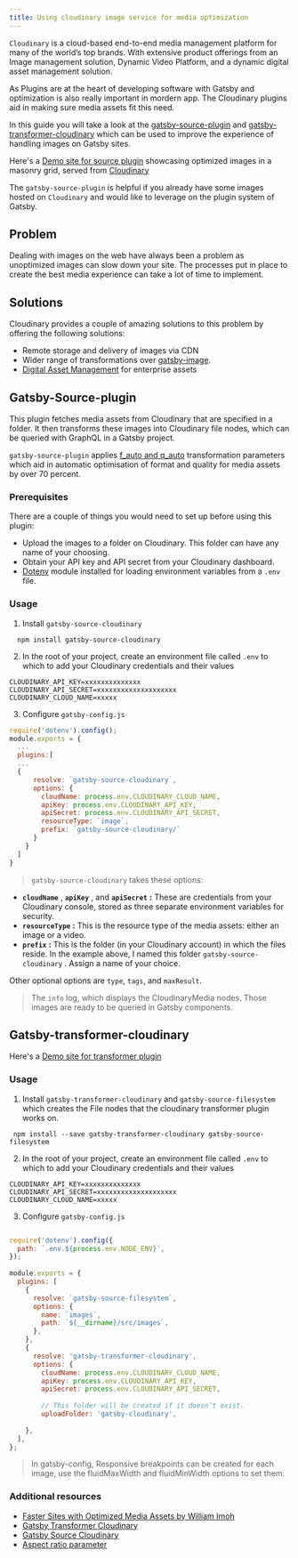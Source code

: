 ```yaml
---
title: Using cloudinary image service for media optimization  
---
```

`Cloudinary` is a cloud-based end-to-end media management platform for many of the world’s top brands. With extensive product offerings from an Image management solution, Dynamic Video Platform, and a dynamic digital asset management solution.

As Plugins are at the heart of developing software with Gatsby and optimization is also really important in mordern app. The Cloudinary plugins aid in making sure media assets fit this need. 

In this guide you will take a look at the  [gatsby-source-plugin](/packages/gatsby-source-cloudinary/) and [gatsby-transformer-cloudinary](/packages/gatsby-transformer-cloudinary/) which can be used to improve the experience of handling images on Gatsby sites. 

Here's a [Demo site for source plugin](https://gsc-sample.netlify.com) showcasing  optimized images in a masonry grid, served from [Cloudinary](https://cloudinary.com) 

The `gatsby-source-plugin` is helpful if you already have some images hosted on `Cloudinary` and would like to leverage on the plugin system of Gatsby.  

## Problem 
Dealing with images on the web have always been a problem as unoptimized images can slow down your site. The processes put in place to create the best media experience can take a lot of time to implement. 

## Solutions 
Cloudinary provides a couple of amazing solutions to this problem by offering the following solutions: 
- Remote storage and delivery of images via CDN
- Wider range of transformations over [gatsby-image](/docs/using-gatsby-image/).
- [Digital Asset Management](https://cloudinary.com/documentation/digital_asset_management_overview) for enterprise assets 

## Gatsby-Source-plugin 
This plugin fetches media assets from Cloudinary that are specified in a folder. It then transforms these images into Cloudinary file nodes, which can be queried with GraphQL in a Gatsby project. 

`gatsby-source-plugin` applies [f_auto and q_auto](https://cloudinary.com/documentation/image_transformations) transformation parameters which aid in automatic optimisation of format and quality for media assets by over 70 percent.

### Prerequisites 

There are a couple of things you would need to set up before using this plugin: 

- Upload the images to a folder on Cloudinary. This folder can have any name of your choosing. 
- Obtain your API key and API secret from your Cloudinary dashboard.
- [Dotenv](https://www.npmjs.com/package/dotenv) module installed for loading environment variables from a `.env` file.

### Usage 
1. Install `gatsby-source-cloudinary` 
```shell
  npm install gatsby-source-cloudinary
```
2. In the root of your project, create an environment file called `.env` to which to add your Cloudinary credentials and their values
```
CLOUDINARY_API_KEY=xxxxxxxxxxxxxx
CLOUDINARY_API_SECRET=xxxxxxxxxxxxxxxxxxxx
CLOUDINARY_CLOUD_NAME=xxxxx
```
3. Configure `gatsby-config.js`
```js:title=gatsby-config.js
require('dotenv').config();
module.exports = {
  ...
  plugins:[
  ...
  {
      resolve: `gatsby-source-cloudinary`,
      options: {
        cloudName: process.env.CLOUDINARY_CLOUD_NAME,
        apiKey: process.env.CLOUDINARY_API_KEY,
        apiSecret: process.env.CLOUDINARY_API_SECRET,
        resourceType: `image`,
        prefix: `gatsby-source-cloudinary/` 
      }
    }
  ]
} 
```

> `gatsby-source-cloudinary` takes these options:
- **`cloudName`** , **`apiKey`** , and **`apiSecret`** **:** These are credentials from your Cloudinary console, stored as three separate environment variables for security.
- **`resourceType`** **:** This is the resource type of the media assets: either an image or a video.
- **`prefix`** **:** This is the folder (in your Cloudinary account) in which the files reside. In the example above, I named this folder `gatsby-source-cloudinary` . Assign a name of your choice.

Other optional options are `type`, `tags`, and `maxResult`.

> The `info` log, which displays the CloudinaryMedia nodes. Those images are ready to be queried in Gatsby components.

## Gatsby-transformer-cloudinary

Here's a [Demo site for transformer plugin](https://gatsby-transformer-cloudinary.netlify.com/fluid/)

### Usage 
1. Install `gatsby-transformer-cloudinary` and  `gatsby-source-filesystem` which creates the File nodes that the cloudinary transformer plugin works on. 
```shell
 npm install --save gatsby-transformer-cloudinary gatsby-source-filesystem 
```
2. In the root of your project, create an environment file called `.env` to which to add your Cloudinary credentials and their values
```
CLOUDINARY_API_KEY=xxxxxxxxxxxxxx
CLOUDINARY_API_SECRET=xxxxxxxxxxxxxxxxxxxx
CLOUDINARY_CLOUD_NAME=xxxxx
```
3. Configure `gatsby-config.js`

```js:title=gatsby-config.js

require('dotenv').config({
  path: `.env.${process.env.NODE_ENV}`,
});
 
module.exports = {
  plugins: [
    {
      resolve: `gatsby-source-filesystem`,
      options: {
        name: `images`,
        path: `${__dirname}/src/images`,
      },
    },
    {
      resolve: 'gatsby-transformer-cloudinary',
      options: {
        cloudName: process.env.CLOUDINARY_CLOUD_NAME,
        apiKey: process.env.CLOUDINARY_API_KEY,
        apiSecret: process.env.CLOUDINARY_API_SECRET,
 
        // This folder will be created if it doesn’t exist.
        uploadFolder: 'gatsby-cloudinary',
     
    },
  ],
};
```
> In gatsby-config, Responsive breakpoints can be created for each image, use the fluidMaxWidth and fluidMinWidth options to set them.


### Additional resources
- [Faster Sites with Optimized Media Assets by William Imoh](/blog/2020-01-12-faster-sites-with-optimized-media-assets/)
- [Gatsby Transformer Cloudinary](https://www.npmjs.com/package/gatsby-transformer-cloudinary)
- [Gatsby Source Cloudinary](/packages/gatsby-source-cloudinary/)
- [Aspect ratio parameter ](https://cloudinary.com/documentation/image_transformation_reference#aspect_ratio_parameter)
